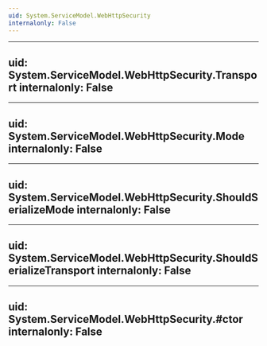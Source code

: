 ```yaml
---
uid: System.ServiceModel.WebHttpSecurity
internalonly: False
---
```


---
uid: System.ServiceModel.WebHttpSecurity.Transport
internalonly: False
---

---
uid: System.ServiceModel.WebHttpSecurity.Mode
internalonly: False
---

---
uid: System.ServiceModel.WebHttpSecurity.ShouldSerializeMode
internalonly: False
---

---
uid: System.ServiceModel.WebHttpSecurity.ShouldSerializeTransport
internalonly: False
---

---
uid: System.ServiceModel.WebHttpSecurity.#ctor
internalonly: False
---
